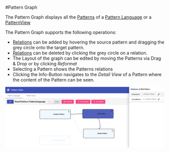 #Pattern Graph

The Pattern Graph displays all the [Patterns](../user_guide/patterns.md) of a [Pattern Language](../user_guide/pattern-languages.md) or a [PatternView](../user_guide/pattern-views.md)

The Pattern Graph supports the following operations:

* [Relations](../user_guide/pattern-relations.md) can be added by hovering the source pattern and dragging the grey circle onto the target pattern.
* [Relations](../user_guide/pattern-relations.md) can be deleted by clicking the grey circle on a relation.
* The Layout of the graph can be edited by moving the Patterns via Drag & Drop or by clicking *Reformat*
* Selecting a Pattern shows the Patterns relations
* Clicking the Info-Button navigates to the *Detail View* of a Pattern where the content of the Pattern can be seen.

![alt_text](../images/pattern-graph/pattern-graph.png)